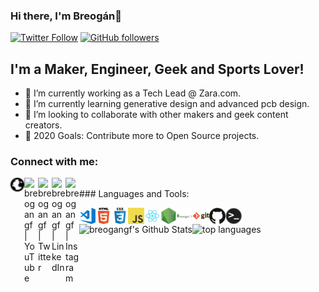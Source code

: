 ### Hi there, I'm Breogán👋

[![Twitter Follow](https://img.shields.io/twitter/follow/breogangf?color=1DA1F2&logo=twitter&style=for-the-badge)](https://twitter.com/intent/follow?original_referer=https%3A%2F%2Fgithub.com%2Fbreogangf&screen_name=breogangf)
[![GitHub followers](https://img.shields.io/github/followers/breogangf?label=%20Follow%20%40breogangf&color=1DA1F2&logo=github&style=for-the-badge)](https://github.com/breogangf)

## I'm a Maker, Engineer, Geek and Sports Lover!

- 🔭 I’m currently working as a Tech Lead @ Zara.com.
- 🌱 I’m currently learning generative design and advanced pcb design.
- 👯 I’m looking to collaborate with other makers and geek content creators.
- 🥅 2020 Goals: Contribute more to Open Source projects.

### Connect with me:

[<img align="left" alt="breogangf.com" width="22px" src="https://raw.githubusercontent.com/iconic/open-iconic/master/svg/globe.svg" />][website]
[<img align="left" alt="breogangf | YouTube" width="22px" src="https://cdn.jsdelivr.net/npm/simple-icons@v3/icons/youtube.svg" />][youtube]
[<img align="left" alt="breogangf | Twitter" width="22px" src="https://cdn.jsdelivr.net/npm/simple-icons@v3/icons/twitter.svg" />][twitter]
[<img align="left" alt="breogangf | LinkedIn" width="22px" src="https://cdn.jsdelivr.net/npm/simple-icons@v3/icons/linkedin.svg" />][linkedin]
[<img align="left" alt="breogangf | Instagram" width="22px" src="https://cdn.jsdelivr.net/npm/simple-icons@v3/icons/instagram.svg" />][instagram]

<br />
### Languages and Tools:

[<img align="left" alt="Visual Studio Code" width="26px" src="https://raw.githubusercontent.com/github/explore/80688e429a7d4ef2fca1e82350fe8e3517d3494d/topics/visual-studio-code/visual-studio-code.png" />][vscode]
[<img align="left" alt="HTML5" width="26px" src="https://raw.githubusercontent.com/github/explore/80688e429a7d4ef2fca1e82350fe8e3517d3494d/topics/html/html.png" />][html5]
[<img align="left" alt="CSS3" width="26px" src="https://raw.githubusercontent.com/github/explore/80688e429a7d4ef2fca1e82350fe8e3517d3494d/topics/css/css.png" />][css3]
[<img align="left" alt="JavaScript" width="26px" src="https://raw.githubusercontent.com/github/explore/80688e429a7d4ef2fca1e82350fe8e3517d3494d/topics/javascript/javascript.png" />][javascript]
[<img align="left" alt="React" width="26px" src="https://raw.githubusercontent.com/github/explore/80688e429a7d4ef2fca1e82350fe8e3517d3494d/topics/react/react.png" />][react]
[<img align="left" alt="Node.js" width="26px" src="https://raw.githubusercontent.com/github/explore/80688e429a7d4ef2fca1e82350fe8e3517d3494d/topics/nodejs/nodejs.png" />][nodejs]
[<img align="left" alt="MongoDB" width="26px" src="https://raw.githubusercontent.com/github/explore/80688e429a7d4ef2fca1e82350fe8e3517d3494d/topics/mongodb/mongodb.png" />][mongodb]
[<img align="left" alt="Git" width="26px" src="https://raw.githubusercontent.com/github/explore/80688e429a7d4ef2fca1e82350fe8e3517d3494d/topics/git/git.png" />][git]
[<img align="left" alt="GitHub" width="26px" src="https://raw.githubusercontent.com/github/explore/78df643247d429f6cc873026c0622819ad797942/topics/github/github.png" />][github]
[<img align="left" alt="Terminal" width="26px" src="https://raw.githubusercontent.com/github/explore/80688e429a7d4ef2fca1e82350fe8e3517d3494d/topics/terminal/terminal.png" />][terminal]

<br />
<img align="left" alt="breogangf's Github Stats" src="https://github-readme-stats.vercel.app/api?username=breogangf&show_icons=true&hide_border=true" />

<img align="left" alt="top languages" src="https://github-readme-stats.vercel.app/api/top-langs/?username=breogangf&layout=compact&hide_border=true" />

[website]: https://breogangf.com
[twitter]: https://twitter.com/breogangf
[youtube]: https://www.youtube.com/channel/UCOAwyPJHlp64m0RY48ZyFrA
[instagram]: https://instagram.com/breogangf
[linkedin]: https://linkedin.com/in/breogangf

[vscode]: https://code.visualstudio.com
[html5]: https://developer.mozilla.org/es/docs/HTML/HTML5
[css3]: https://developer.mozilla.org/es/docs/Archive/CSS3
[javascript]: https://developer.mozilla.org/es/docs/Web/JavaScript
[react]: https://reactjs.org
[nodejs]: https://nodejs.org
[mongodb]: https://www.mongodb.com
[git]: https://git-scm.com
[github]: https://github.com
[terminal]: https://tiswww.case.edu/php/chet/bash/bashtop.html
